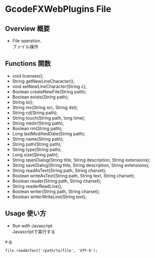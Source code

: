# GcodeFXWebPlugins File
## Overview 概要
 * File operation.  
 ファイル操作
## Functions 関数
 * void licenses();
 * String getNewLineCharacter();
 * void setNewLineCharacter(String c);
 * Boolean createNewFile(String path);
 * Boolean exists(String path);
 * String ls();
 * String mv(String src, String dst);
 * String cd(String path);
 * String touch(String path, long time);
 * String mkdir(String path);
 * Boolean rm(String path);
 * Long lastModifiedDate(String path);
 * String name(String path);
 * String path(String path);
 * String type(String path);
 * Long size(String path);
 * String openDialog(String title, String description, String extensions);
 * String saveDialog(String title, String description, String extensions);
 * String readAsText(String path, String charset);
 * Boolean writeAsText(String path, String text, String charset);
 * Boolean reader(String path, String charset);
 * String readerReadLine();
 * Boolean writer(String path, String charset);
 * Boolean writerWriteLine(String text);
## Usage 使い方
 * Run with Javascript  
 Javascriptで実行する  
 
e.g.  
```
file.readAsText('/path/to/file', 'UTF-8');
```
